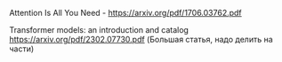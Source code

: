 Attention Is All You Need - https://arxiv.org/pdf/1706.03762.pdf

Transformer models: an introduction and catalog https://arxiv.org/pdf/2302.07730.pdf (Большая статья, надо делить на части)